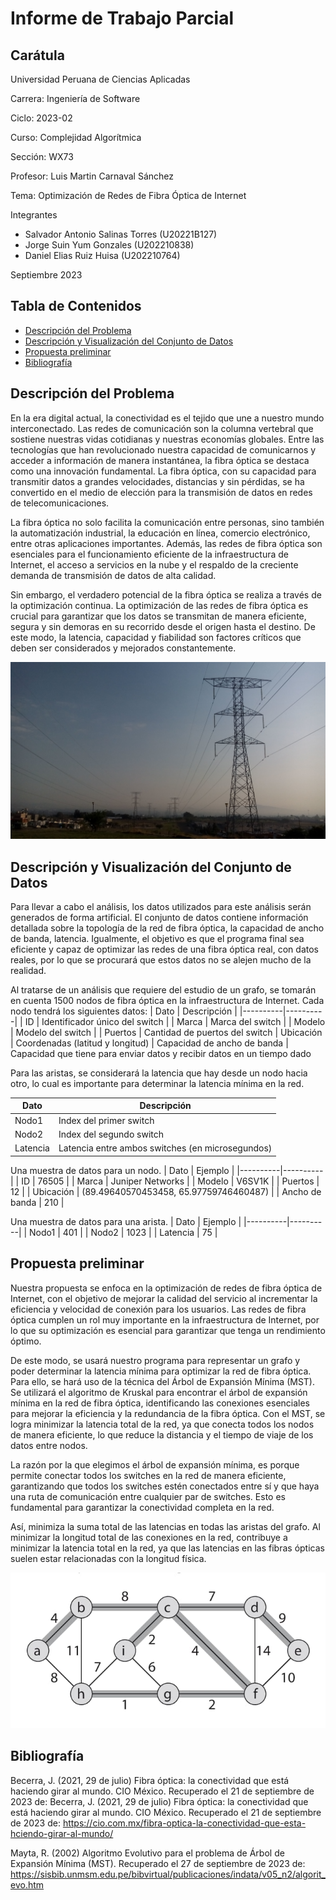# Informe de Trabajo Parcial

## Carátula
Universidad Peruana de Ciencias Aplicadas

Carrera: Ingeniería de Software

Ciclo: 2023-02

Curso: Complejidad Algorítmica

Sección: WX73

Profesor: Luis Martin Carnaval Sánchez

Tema: Optimización de Redes de Fibra Óptica de Internet

Integrantes
- Salvador Antonio Salinas Torres (U20221B127)
- Jorge Suin Yum Gonzales (U202210838)
- Daniel Elias Ruiz Huisa (U202210764)

Septiembre 2023

## Tabla de Contenidos
- [Descripción del Problema](#descripción-del-problema)
- [Descripción y Visualización del Conjunto de Datos](#descripción-y-visualización-del-conjunto-de-datos)
- [Propuesta preliminar](#propuesta-preliminar)
- [Bibliografía](#bibliografía)

## Descripción del Problema

En la era digital actual, la conectividad es el tejido que une a nuestro mundo interconectado. Las redes de comunicación son la columna vertebral que sostiene nuestras vidas cotidianas y nuestras economías globales. Entre las tecnologías que han revolucionado nuestra capacidad de comunicarnos y acceder a información de manera instantánea, la fibra óptica se destaca como una innovación fundamental. La fibra óptica, con su capacidad para transmitir datos a grandes velocidades, distancias y sin pérdidas, se ha convertido en el medio de elección para la transmisión de datos en redes de telecomunicaciones.

La fibra óptica no solo facilita la comunicación entre personas, sino también la automatización industrial, la educación en línea, comercio electrónico, entre otras aplicaciones importantes. Además, las redes de fibra óptica son esenciales para el funcionamiento eficiente de la infraestructura de Internet, el acceso a servicios en la nube y el respaldo de la creciente demanda de transmisión de datos de alta calidad.

Sin embargo, el verdadero potencial de la fibra óptica se realiza a través de la optimización continua. La optimización de las redes de fibra óptica es crucial para garantizar que los datos se transmitan de manera eficiente, segura y sin demoras en su recorrido desde el origen hasta el destino. De este modo, la latencia, capacidad y fiabilidad son factores críticos que deben ser considerados y mejorados constantemente.

![image](imagenes/torres.jpg)


## Descripción y Visualización del Conjunto de Datos

Para llevar a cabo el análisis, los datos utilizados para este análisis serán generados de forma artificial. El conjunto de datos contiene información detallada sobre la topología de la red de fibra óptica, la capacidad de ancho de banda, latencia. Igualmente, el objetivo es que el programa final sea eficiente y capaz de optimizar las redes de una fibra óptica real, con datos reales, por lo que se procurará que estos datos no se alejen mucho de la realidad.

Al tratarse de un análisis que requiere del estudio de un grafo, se tomarán en cuenta 1500 nodos de fibra óptica en la infraestructura de Internet. Cada nodo tendrá los siguientes datos:
| Dato | Descripción |
|----------|----------|
| ID | Identificador único del switch |
| Marca | Marca del switch |
| Modelo | Modelo del switch |
| Puertos | Cantidad de puertos del switch
| Ubicación | Coordenadas (latitud y longitud)
| Capacidad de ancho de banda | Capacidad que tiene para enviar datos y recibir datos en un tiempo dado

Para las aristas, se considerará la latencia que hay desde un nodo hacia otro, lo cual es importante para determinar la latencia mínima en la red.

| Dato | Descripción |
|----------|----------|
| Nodo1 | Index del primer switch |
| Nodo2 | Index del segundo switch |
| Latencia | Latencia entre ambos switches (en microsegundos) |

Una muestra de datos para un nodo.
| Dato | Ejemplo |
|----------|----------|
| ID | 76505 |
| Marca | Juniper Networks |
| Modelo | V6SV1K |
| Puertos | 12 |
| Ubicación | (89.49640570453458, 65.97759746460487) |
| Ancho de banda | 210 |

Una muestra de datos para una arista.
| Dato | Ejemplo |
|----------|----------|
| Nodo1 | 401 |
| Nodo2 | 1023 |
| Latencia | 75 |

## Propuesta preliminar

Nuestra propuesta se enfoca en la optimización de redes de fibra óptica de Internet, con el objetivo de mejorar la calidad del servicio al incrementar la eficiencia y velocidad de conexión para los usuarios. Las redes de fibra óptica cumplen un rol muy importante en la infraestructura de Internet, por lo que su optimización es esencial para garantizar que tenga un rendimiento óptimo.

De este modo, se usará nuestro programa para representar un grafo y poder determinar la latencia mínima para optimizar la red de fibra óptica. Para ello, se hará uso de la técnica del Árbol de Expansión Mínima (MST). Se utilizará el algoritmo de Kruskal para encontrar el árbol de expansión mínima en la red de fibra óptica, identificando las conexiones esenciales para mejorar la eficiencia y la redundancia de la fibra óptica. Con el MST, se logra minimizar la latencia total de la red, ya que conecta todos los nodos de manera eficiente, lo que reduce la distancia y el tiempo de viaje de los datos entre nodos.

La razón por la que elegimos el árbol de expansión mínima, es porque permite conectar todos los switches en la red de manera eficiente, garantizando que todos los switches estén conectados entre sí y que haya una ruta de comunicación entre cualquier par de switches. Esto es fundamental para garantizar la conectividad completa en la red.

Así, minimiza la suma total de las latencias en todas las aristas del grafo. Al minimizar la longitud total de las conexiones en la red, contribuye a minimizar la latencia total en la red, ya que las latencias en las fibras ópticas suelen estar relacionadas con la longitud física.

![image](imagenes/expansionMinima.jpg)

## Bibliografía

Becerra, J. (2021, 29 de julio) Fibra óptica: la conectividad que está haciendo girar al mundo. CIO México. Recuperado el 21 de septiembre de 2023 de: Becerra, J. (2021, 29 de julio) Fibra óptica: la conectividad que está haciendo girar al mundo. CIO México. Recuperado el 21 de septiembre de 2023 de: https://cio.com.mx/fibra-optica-la-conectividad-que-esta-hciendo-girar-al-mundo/

Mayta, R. (2002) Algoritmo Evolutivo para el problema de Árbol de Expansión Mínima (MST). Recuperado el 27 de septiembre de 2023 de: https://sisbib.unmsm.edu.pe/bibvirtual/publicaciones/indata/v05_n2/algorit_evo.htm




